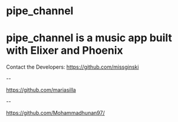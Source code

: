 
# pipe_channel
pipe_channel is a music app built with Elixer and Phoenix 
=======

Contact the Developers: 
https://github.com/missginski

--

https://github.com/mariasilla

--

https://github.com/Mohammadhunan97/
